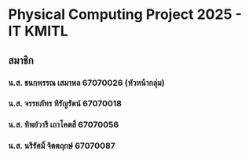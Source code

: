 # Physical Computing Project 2025 - IT KMITL
## สมาชิก
### น.ส. ชนกพรรณ เสมาพล 67070026 (หัวหน้ากลุ่ม)
### น.ส. จรรยภัทร หิรัญรัตน์ 67070018 
### น.ส. ทิพย์วารี เถาโคตสี 67070056
### น.ส. นรีรัศมิ์ จิตตฤกษ์ 67070087
